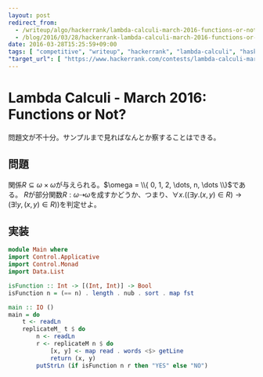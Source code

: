 ```yaml
---
layout: post
redirect_from:
  - /writeup/algo/hackerrank/lambda-calculi-march-2016-functions-or-not/
  - /blog/2016/03/28/hackerrank-lambda-calculi-march-2016-functions-or-not/
date: 2016-03-28T15:25:59+09:00
tags: [ "competitive", "writeup", "hackerrank", "lambda-calculi", "haskell" ]
"target_url": [ "https://www.hackerrank.com/contests/lambda-calculi-march-2016/challenges/functions-or-not" ]
---
```


# Lambda Calculi - March 2016: Functions or Not?

問題文が不十分。サンプルまで見ればなんとか察することはできる。

## 問題

関係$R \subseteq \omega \times \omega$が与えられる。$\omega = \\{ 0, 1, 2, \dots, n, \dots \\}$である。
$R$が部分関数$R : \omega \dashrightarrow \omega$を成すかどうか、つまり、$\forall x. ((\exists y. (x, y) \in R) \to (\exists! y, (x, y) \in R))$を判定せよ。

## 実装

``` haskell
module Main where
import Control.Applicative
import Control.Monad
import Data.List

isFunction :: Int -> [(Int, Int)] -> Bool
isFunction n = (== n) . length . nub . sort . map fst

main :: IO ()
main = do
    t <- readLn
    replicateM_ t $ do
        n <- readLn
        r <- replicateM n $ do
            [x, y] <- map read . words <$> getLine
            return (x, y)
        putStrLn (if isFunction n r then "YES" else "NO")
```
